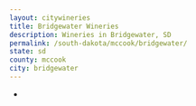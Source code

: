 ```yaml
---
layout: citywineries
title: Bridgewater Wineries
description: Wineries in Bridgewater, SD
permalink: /south-dakota/mccook/bridgewater/
state: sd
county: mccook
city: bridgewater
---
```

-
